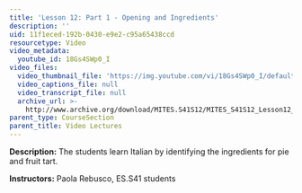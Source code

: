 ```yaml
---
title: 'Lesson 12: Part 1 - Opening and Ingredients'
description: ''
uid: 11f1eced-192b-0430-e9e2-c95a65438ccd
resourcetype: Video
video_metadata:
  youtube_id: 18Gs4SWp0_I
video_files:
  video_thumbnail_file: 'https://img.youtube.com/vi/18Gs4SWp0_I/default.jpg'
  video_captions_file: null
  video_transcript_file: null
  archive_url: >-
    http://www.archive.org/download/MITES.S41S12/MITES_S41S12_Lesson12_Part1_300k.mp4
parent_type: CourseSection
parent_title: Video Lectures
---
```


**Description:** The students learn Italian by identifying the ingredients for pie and fruit tart.

**Instructors:** Paola Rebusco, ES.S41 students
